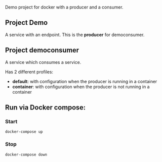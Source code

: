 Demo project for docker with a producer and a consumer.

## Project Demo
A service with an endpoint. This is the **producer** for democonsumer.

## Project democonsumer
A service which consumes a service.

Has 2 different profiles:
- **default**: with configuration when the producer is running in a container
- **container**: with configuration when the producer is not running in a container

## Run via Docker compose:

### Start
`docker-compose up`

### Stop
`docker-compose down`
